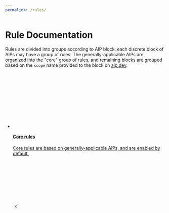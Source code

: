 ```yaml
---
permalink: /rules/
---
```


# Rule Documentation

Rules are divided into groups according to AIP block: each discrete block of
AIPs may have a group of rules. The generally-applicable AIPs are organized
into the "core" group of rules, and remaining blocks are grouped based on the
`scope` name provided to the block on [aip.dev][].

<ul class="glue-tile-set glue-mod-mt-std" style="margin-top: 40px;">
  <li>
    <a class="glue-tile glue-tile--border glue-tile--hoverable"
        aria-label="Image tile" href="rules/core/" tabindex="0">
      <div class="glue-tile__header glue-tile__header--icon">
        <svg role="img" class="glue-tile__icon">
          <use xlink:href="#glue-color-google-logo" x="-76"></use>
        </svg>
      </div>
      <div class="glue-tile__body">
        <h4 class="glue-tile__headline">
          Core rules
        </h4>
        <p class="glue-tile__description">
          Core rules are based on generally-applicable AIPs, and are enabled
          by default.
        </p>
        <ul class="glue-tile__links">
          <li class="glue-tile__link">
            <svg role="img" class="glue-tile__link glue-tile__link--arrow">
              <use xlink:href="#mi-arrow-forward-no-bg"></use>
            </svg>
          </li>
        </ul>
      </div>
    </a>
  </li>
</ul>

[aip.dev]: https://aip.dev/
